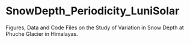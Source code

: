 # SnowDepth_Periodicity_LuniSolar
Figures, Data and Code Files on the Study of Variation in Snow Depth at Phuche Glacier in Himalayas.
